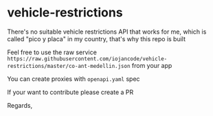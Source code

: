 # vehicle-restrictions

There's no suitable vehicle restrictions API that works for me, which is called "pico y placa" in my country, that's why this repo is built 

Feel free to use the raw service `https://raw.githubusercontent.com/iojancode/vehicle-restrictions/master/co-ant-medellin.json` from your app

You can create proxies with `openapi.yaml` spec

If your want to contribute please create a PR

Regards,